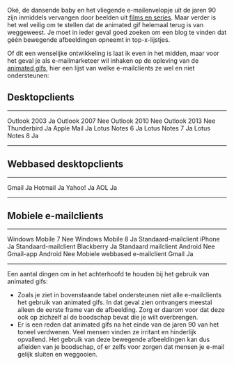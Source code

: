 Oké, de dansende baby en het vliegende e-mailenvelopje uit de jaren 90
zijn inmiddels vervangen door beelden uit [films en
series](http://twistedsifter.com/2012/04/50-animated-gifs-for-every-situation-ever/).
Maar verder is het wel veilig om te stellen dat de animated gif helemaal
terug is van weggeweest. Je moet in ieder geval goed zoeken om een blog
te vinden dat géén bewegende afbeeldingen opneemt in top-x-lijstjes.

Of dit een wenselijke ontwikkeling is laat ik even in het midden, maar
voor het geval je als e-mailmarketeer wil inhaken op de opleving van de
[animated
gifs](http://en.wikipedia.org/wiki/Graphics_Interchange_Format#Animated_GIF),
hier een lijst van welke e-mailclients ze wel en niet ondersteunen:

Desktopclients
--------------

  --------------- -----
  Outlook 2003    Ja
  Outlook 2007    Nee
  Outlook 2010    Nee
  Outlook 2013    Nee
  Thunderbird     Ja
  Apple Mail      Ja
  Lotus Notes 6   Ja
  Lotus Notes 7   Ja
  Lotus Notes 8   Ja
  --------------- -----

Webbased desktopclients
-----------------------

  --------- ----
  Gmail     Ja
  Hotmail   Ja
  Yahoo!    Ja
  AOL       Ja
  --------- ----

Mobiele e-mailclients
---------------------

  ------------------------------------- -----
  Windows Mobile 7                      Nee
  Windows Mobile 8                      Ja
  Standaard-mailclient iPhone           Ja
  Standaard-mailclient Blackberry       Ja
  Standaard mailclient Android          Nee
  Gmail-app Android                     Nee
  Mobiele webbased e-mailclient Gmail   Ja
  ------------------------------------- -----

Een aantal dingen om in het achterhoofd te houden bij het gebruik van
animated gifs:

-   Zoals je ziet in bovenstaande tabel ondersteunen niet alle
    e-mailclients het gebruik van animated gifs. In dat geval zien
    ontvangers meestal alleen de eerste frame van de afbeelding. Zorg er
    daarom voor dat deze ook op zichzelf al de boodschap bevat die je
    wilt overbrengen.
-   Er is een reden dat animated gifs na het einde van de jaren 90 van
    het toneel verdwenen. Veel mensen vinden ze irritant en hinderlijk
    opvallend. Het gebruik van deze bewegende afbeeldingen kan dus
    afleiden van je boodschap, of er zelfs voor zorgen dat mensen je
    e-mail gelijk sluiten en weggooien.

